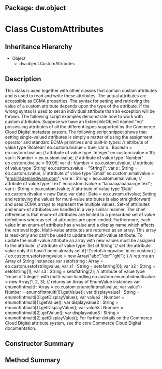## Package: dw.object

# Class CustomAttributes

## Inheritance Hierarchy

- Object
  - dw.object.CustomAttributes

## Description

This class is used together with other classes that contain custom attributes and is used to read and write these attributes. The actual attributes are accessible as ECMA properties. The syntax for setting and retrieving the value of a custom attribute depends upon the type of the attribute. If the wrong syntax is used to set an individual attribute than an exception will be thrown. The following script examples demonstrate how to work with custom attributes. Suppose we have an ExtensibleObject named "eo" possessing attributes of all the different types supported by the Commerce Cloud Digital metadata system. The following script snippet shows that setting single-valued attributes is simply a matter of using the assignment operator and standard ECMA primitives and built-in types: // attribute of value type 'Boolean' eo.custom.bvalue = true; var b : Boolean = eo.custom.bvalue; // attribute of value type 'Integer' eo.custom.ivalue = 10; var i : Number = eo.custom.ivalue; // attribute of value type 'Number' eo.custom.dvalue = 99.99; var d : Number = eo.custom.dvalue; // attribute of value type 'String' eo.custom.svalue = "String1"; var s : String = eo.custom.svalue; // attribute of value type 'Email' eo.custom.emailvalue = "email@demandware.com"; var e : String = eo.custom.emailvalue; // attribute of value type 'Text' eo.custom.tvalue = "laaaaaaaaaaaarge text"; var t : String = eo.custom.tvalue; // attribute of value type 'Date' eo.custom.dtvalue = new Date; var date : Date = eo.custom.dtvalue; Setting and retrieving the values for multi-value attributes is also straightforward and uses ECMA arrays to represent the multiple values. Set-of attributes and enum-of attributes are handled in a very similar manner. The chief difference is that enum-of attributes are limited to a prescribed set of value definitions whereas set-of attributes are open-ended. Furthermore, each value in an enum-of attribute has a value and a display name which affects the retrieval logic. Multi-value attributes are returned as an array. This array is read-only and can't be used to update the multi-value attribute. To update the multi-value attribute an array with new values must be assigned to the attribute. // attribute of value type 'Set of String' // set the attribute value only if it hasn't been already set if( !('setofstringvalue' in eo.custom) ) { eo.custom.setofstringvalue = new Array("abc","def","ghi"); } // returns an Array of String instances var setofstring : Array = eo.custom.setofstringvalue; var s1 : String = setofstring[0]; var s2 : String = setofstring[1]; var s3 : String = setofstring[2]; // attribute of value type 'Enum of Integer' with multi-value handling eo.custom.enumofintmultivalue = new Array(1, 2, 3); // returns an Array of EnumValue instances var enumofintmulti : Array = eo.custom.enumofintmultivalue; var value1 : Number = enumofintmulti[0].getValue(); var displayvalue1 : String = enumofintmulti[0].getDisplayValue(); var value2 : Number = enumofintmulti[1].getValue(); var displayvalue2 : String = enumofintmulti[1].getDisplayValue(); var value3 : Number = enumofintmulti[2].getValue(); var displayvalue3 : String = enumofintmulti[2].getDisplayValue(); For further details on the Commerce Cloud Digital attribute system, see the core Commerce Cloud Digital documentation.

## Constructor Summary

## Method Summary